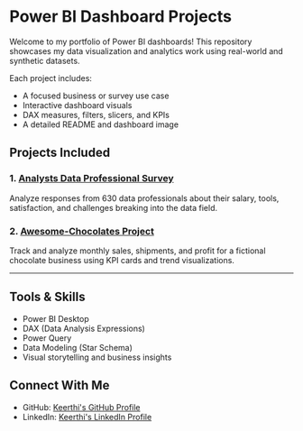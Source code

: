 # Power BI Dashboard Projects

Welcome to my portfolio of Power BI dashboards! This repository showcases my data visualization and analytics work using real-world and synthetic datasets.

Each project includes:
- A focused business or survey use case
- Interactive dashboard visuals
- DAX measures, filters, slicers, and KPIs
- A detailed README and dashboard image

## Projects Included

### 1. [Analysts Data Professional Survey](./Analysts%20Data%20Professional%20Survey)
Analyze responses from 630 data professionals about their salary, tools, satisfaction, and challenges breaking into the data field.

### 2. [Awesome-Chocolates Project](./Awesome-Chocolates%20Project)
Track and analyze monthly sales, shipments, and profit for a fictional chocolate business using KPI cards and trend visualizations.

---

## Tools & Skills
- Power BI Desktop
- DAX (Data Analysis Expressions)
- Power Query
- Data Modeling (Star Schema)
- Visual storytelling and business insights

## Connect With Me

- GitHub: [Keerthi's GitHub Profile](https://github.com/Keerthikadiyala91)  
- LinkedIn: [Keerthi's LinkedIn Profile](https://www.linkedin.com/in/keerthi-k-47868154/)
